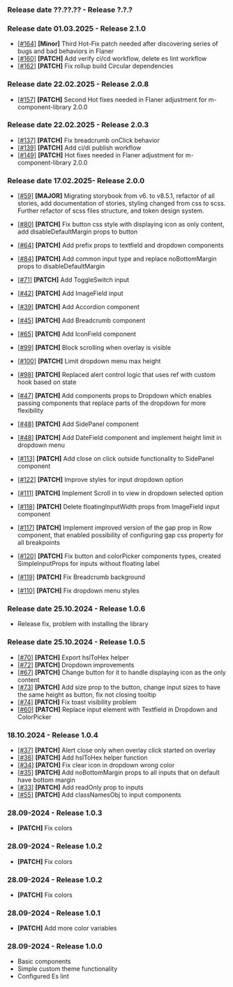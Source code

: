 ### Release date ??.??.?? - Release ?.?.?

### Release date 01.03.2025 - Release 2.1.0

- [[#164]](https://github.com/Marcin-Migdal/m-component-library/issues/164) **[Minor]** Third Hot-Fix patch needed after discovering series of bugs and bad behaviors in Flaner
- [[#160]](https://github.com/Marcin-Migdal/m-component-library/issues/160) **[PATCH]** Add verify ci/cd workflow, delete es lint workflow
- [[#162]](https://github.com/Marcin-Migdal/m-component-library/issues/162) **[PATCH]** Fix rollup build Circular dependencies

### Release date 22.02.2025 - Release 2.0.8

- [[#157]](https://github.com/Marcin-Migdal/m-component-library/issues/157) **[PATCH]** Second Hot fixes needed in Flaner adjustment for m-component-library 2.0.0

### Release date 22.02.2025 - Release 2.0.3

- [[#137]](https://github.com/Marcin-Migdal/m-component-library/issues/137) **[PATCH]** Fix breadcrumb onClick behavior
- [[#139]](https://github.com/Marcin-Migdal/m-component-library/issues/139) **[PATCH]** Add ci/di publish workflow
- [[#149]](https://github.com/Marcin-Migdal/m-component-library/issues/149) **[PATCH]** Hot fixes needed in Flaner adjustment for m-component-library 2.0.0

### Release date 17.02.2025- Release 2.0.0

- [[#59]](https://github.com/Marcin-Migdal/m-component-library/issues/59) **[MAJOR]** Migrating storybook from v6. to v8.5.1, refactor of all stories, add documentation of stories, styling changed from css to scss. Further refactor of scss files structure, and token design system.

- [[#80]](https://github.com/Marcin-Migdal/m-component-library/issues/80) **[PATCH]** Fix button css style with displaying icon as only content, add disableDefaultMargin props to button
- [[#64]](https://github.com/Marcin-Migdal/m-component-library/issues/64) **[PATCH]** Add prefix props to textfield and dropdown components
- [[#84]](https://github.com/Marcin-Migdal/m-component-library/issues/84) **[PATCH]** Add common input type and replace noBottomMargin props to disableDefaultMargin
- [[#71]](https://github.com/Marcin-Migdal/m-component-library/issues/71) **[PATCH]** Add ToggleSwitch input
- [[#42]](https://github.com/Marcin-Migdal/m-component-library/issues/42) **[PATCH]** Add ImageField input
- [[#39]](https://github.com/Marcin-Migdal/m-component-library/issues/39) **[PATCH]** Add Accordion component
- [[#45]](https://github.com/Marcin-Migdal/m-component-library/issues/45) **[PATCH]** Add Breadcrumb component
- [[#65]](https://github.com/Marcin-Migdal/m-component-library/issues/65) **[PATCH]** Add IconField component
- [[#99]](https://github.com/Marcin-Migdal/m-component-library/issues/99) **[PATCH]** Block scrolling when overlay is visible
- [[#100]](https://github.com/Marcin-Migdal/m-component-library/issues/100) **[PATCH]** Limit dropdown menu max height
- [[#98]](https://github.com/Marcin-Migdal/m-component-library/issues/98) **[PATCH]** Replaced alert control logic that uses ref with custom hook based on state
- [[#47]](https://github.com/Marcin-Migdal/m-component-library/issues/47) **[PATCH]** Add components props to Dropdown which enables passing components that replace parts of the dropdown for more flexibility
- [[#48]](https://github.com/Marcin-Migdal/m-component-library/issues/48) **[PATCH]** Add SidePanel component
- [[#48]](https://github.com/Marcin-Migdal/m-component-library/issues/48) **[PATCH]** Add DateField component and implement height limit in dropdown menu
- [[#113]](https://github.com/Marcin-Migdal/m-component-library/issues/113) **[PATCH]** Add close on click outside functionality to SidePanel component
- [[#122]](https://github.com/Marcin-Migdal/m-component-library/issues/122) **[PATCH]** Improve styles for input dropdown option
- [[#111]](https://github.com/Marcin-Migdal/m-component-library/issues/111) **[PATCH]** Implement Scroll in to view in dropdown selected option
- [[#118]](https://github.com/Marcin-Migdal/m-component-library/issues/118) **[PATCH]** Delete floatingInputWidth props from ImageField input component
- [[#117]](https://github.com/Marcin-Migdal/m-component-library/issues/117) **[PATCH]** Implement improved version of the gap prop in Row component, that enabled possibility of configuring gap css property for all breakpoints
- [[#120]](https://github.com/Marcin-Migdal/m-component-library/issues/120) **[PATCH]** Fix button and colorPicker components types, created SimpleInputProps for inputs without floating label
- [[#119]](https://github.com/Marcin-Migdal/m-component-library/issues/119) **[PATCH]** Fix Breadcrumb background
- [[#110]](https://github.com/Marcin-Migdal/m-component-library/issues/110) **[PATCH]** Fix dropdown menu styles

### Release date 25.10.2024 - Release 1.0.6

- Release fix, problem with installing the library

### Release date 25.10.2024 - Release 1.0.5

- [[#70]](https://github.com/Marcin-Migdal/m-component-library/issues/70) **[PATCH]** Export hslToHex helper
- [[#72]](https://github.com/Marcin-Migdal/m-component-library/issues/72) **[PATCH]** Dropdown improvements
- [[#67]](https://github.com/Marcin-Migdal/m-component-library/issues/67) **[PATCH]** Change button for it to handle displaying icon as the only content
- [[#73]](https://github.com/Marcin-Migdal/m-component-library/issues/73) **[PATCH]** Add size prop to the button, change input sizes to have the same height as button, fix not closing tooltip
- [[#74]](https://github.com/Marcin-Migdal/m-component-library/issues/74) **[PATCH]** Fix toast visibility problem
- [[#60]](https://github.com/Marcin-Migdal/m-component-library/issues/60) **[PATCH]** Replace input element with Textfield in Dropdown and ColorPicker

### 18.10.2024 - Release 1.0.4

- [[#37]](https://github.com/Marcin-Migdal/m-component-library/issues/37) **[PATCH]** Alert close only when overlay click started on overlay
- [[#36]](https://github.com/Marcin-Migdal/m-component-library/issues/36) **[PATCH]** Add hslToHex helper function
- [[#34]](https://github.com/Marcin-Migdal/m-component-library/issues/34) **[PATCH]** Fix clear icon in dropdown wrong color
- [[#35]](https://github.com/Marcin-Migdal/m-component-library/issues/35) **[PATCH]** Add noBottomMargin props to all inputs that on default have bottom margin
- [[#33]](https://github.com/Marcin-Migdal/m-component-library/issues/33) **[PATCH]** Add readOnly prop to inputs
- [[#55]](https://github.com/Marcin-Migdal/m-component-library/issues/55) **[PATCH]** Add classNamesObj to input components

### 28.09-2024 - Release 1.0.3

- **[PATCH]** Fix colors

### 28.09-2024 - Release 1.0.2

- **[PATCH]** Fix colors

### 28.09-2024 - Release 1.0.2

- **[PATCH]** Fix colors

### 28.09-2024 - Release 1.0.1

- **[PATCH]** Add more color variables

### 28.09-2024 - Release 1.0.0

- Basic components
- Simple custom theme functionality
- Configured Es lint
